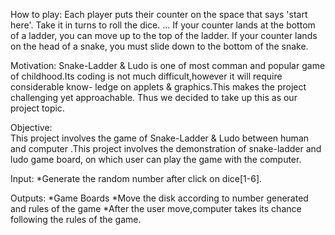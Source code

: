 






How to play:
Each player puts their counter on the space that says 'start here'.
Take it in turns to roll the dice. ...
If your counter lands at the bottom of a ladder, you can move up to the top of the ladder.
If your counter lands on the head of a snake, you must slide down to the bottom of the snake.


Motivation:
	Snake-Ladder & Ludo is one of most comman and popular game of childhood.Its 
	coding is not much difficult,however it will require considerable know-
	ledge on applets & graphics.This makes the project challenging yet approachable.
	Thus we decided to take up this as our project topic.

Objective: 		
	This project involves the game of Snake-Ladder & Ludo between human and computer .This 
	project involves the demonstration of snake-ladder and ludo game board, on which
	user can play the game with the computer.

Input:
	*Generate the random number after click on dice[1-6].

Outputs:
	*Game Boards
	*Move the disk according to number generated and rules of the game
	*After the user move,computer takes its chance following the rules of the game.
